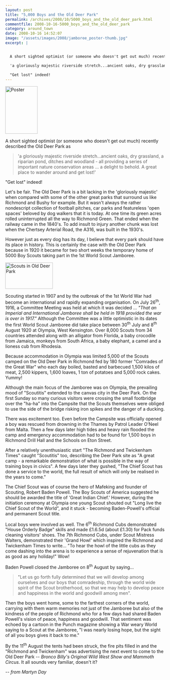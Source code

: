 ```yaml
---
layout: post
title: "5,000 Boys and the Old Deer Park"
permalink: /archives/2008/10/5000_boys_and_the_old_deer_park.html
commentfile: 2008-10-16-5000_boys_and_the_old_deer_park
category: around_town
date: 2008-10-16 14:52:07
image: "/assets/images/2008/jamboree_poster-thumb.jpg"
excerpt: |


  A short sighted optimist (or someone who doesn't get out much) recently described the Old Deer Park as 

  'a gloriously majestic riverside stretch...ancient oaks, dry grassland, a riparian pond, ditches and woodland - all providing a series of important nature conservation areas ...  a delight to behold.  A great place to wander around and get lost!'

  "Get lost" indeed!
---
```


<a href="/assets/images/2008/jamboree_poster.jpg"><img src="/assets/images/2008/jamboree_poster-thumb.jpg" width="102" height="150" alt="Poster" class="photo right" /></a>

A short sighted optimist (or someone who doesn't get out much) recently described the Old Deer Park as

> 'a gloriously majestic riverside stretch...ancient oaks, dry grassland, a riparian pond, ditches and woodland - all providing a series of important nature conservation areas ... a delight to behold. A great place to wander around and get lost!'

"Get lost" indeed!

Let's be fair. The Old Deer Park is a bit lacking in the 'gloriously majestic' when compared with some of the other great parks that surround us like Richmond and Bushy for example. But it wasn't always the rather nondescript collection of football pitches, car parks and featureless 'open spaces' beloved by dog walkers that it is today. At one time its green acres rolled uninterrupted all the way to Richmond Green. That ended when the railway came in the 1840's. To add insult to injury another chunk was lost when the Chertsey Arterial Road, the A316, was built in the 1930's.

However just as every dog has its day, I believe that every park should have its place in history. This is certainly the case with the Old Deer Park because in 1920 it became for two short weeks the temporary home of 5000 Boy Scouts taking part in the 1st World Scout Jamboree.

<a href="/assets/images/2008/scouts_deerpark.jpg"><img src="/assets/images/2008/scouts_deerpark-thumb.jpg" width="150" height="83" alt="Scouts in Old Deer Park" class="photo right" /></a>

Scouting started in 1907 and by the outbreak of the 1st World War had become an international and rapidly expanding organisation. On July 26<sup>th</sup>, 1916, a Committee Meeting was held at which it was decided ... <em>"That an Imperial and International Jamboree shall be held in 1918 provided the war is over in 1917."</em> Although the Committee was a little optimistic in its dates the first World Scout Jamboree did take place between 30<sup>th</sup> July and 8<sup>th</sup> August 1920 at Olympia, West Kensington. Over 8,000 Scouts from 34 countries attended along with an alligator from Florida, a baby crocodile from Jamaica, monkeys from South Africa, a baby elephant, a camel and a lioness cub from Rhodesia.

Because accommodation in Olympia was limited 5,000 of the Scouts camped on the Old Deer Park in Richmond fed by 180 former "Comrades of the Great War" who each day boiled, basted and barbecued 1,500 kilos of meat, 2,500 kippers, 1,600 loaves, 1 ton of potatoes and 5,000 rock cakes. Yummy!

Although the main focus of the Jamboree was on Olympia, the prevailing mood of "Scoutitis" extended to the canvas city in the Deer Park. On the first Sunday so many curious visitors were crossing the small footbridge over the "ha-ha" into the Campsite that the Scouts themselves were obliged to use the side of the bridge risking iron spikes and the danger of a ducking.

There was excitement too. Even before the Campsite was officially opened a boy was rescued from drowning in the Thames by Patrol Leader O'Neel from Malta. Then a few days later high tides and heavy rain flooded the camp and emergency accommodation had to be found for 1,500 boys in Richmond Drill Hall and the Schools on Eton Street.

After a relatively unenthusiastic start "The Richmond and Twickenham Times" caught "Scoutitis" too, describing the Deer Park site as "A great camp - a remarkable demonstration of what is possible in the way of training boys in civics". A few days later they gushed, "The Chief Scout has done a service to the world, the full result of which will only be realised in the years to come."

The Chief Scout was of course the hero of Mafeking and founder of Scouting, Robert Baden Powell. The Boy Scouts of America suggested he should be awarded the title of 'Great Indian Chief.' However, during the initiation ceremony at Olympia one young Scout shouted out "Long live the Chief Scout of the World", and it stuck - becoming Baden-Powell's official and permanent Scout title.

Local boys were involved as well. The 6<sup>th</sup> Richmond Cubs demonstrated "House Orderly Badge" skills and made £1.6.5d (about £1.30) for Pack funds cleaning visitors' shoes. The 7th Richmond Cubs, under Scout Mistress Walters, demonstrated their 'Grand Howl' which inspired the Richmond and Twickenham Times to write... "To hear the howl of the little cubs as they come dashing into the arena is to experience a sense of rejuvenation that is as good as any holiday!" Wow!

Baden Powell closed the Jamboree on 8<sup>th</sup> August by saying...

> "Let us go forth fully determined that we will develop among ourselves and our boys that comradeship, through the world wide spirit of the Scout brotherhood, so that we may help to develop peace and happiness in the world and goodwill among men".

Then the boys went home, some to the farthest corners of the world, carrying with them warm memories not just of the Jamboree but also of the kindness of the people of Richmond who for a few days had shared Baden Powell's vision of peace, happiness and goodwill. That sentiment was echoed by a cartoon in the Punch magazine showing a War weary World saying to a Scout at the Jamboree, "I was nearly losing hope, but the sight of all you boys gives it back to me."

By the 11<sup>th</sup> August the tents had been struck, the fire pits filled in and the "Richmond and Twickenham" was advertising the next event to come to the Old Deer Park -- _Bronco Billy's Original Wild West Show and Mammoth Circus_. It all sounds very familiar, doesn't it?

<cite>-- from Martyn Day</cite>
